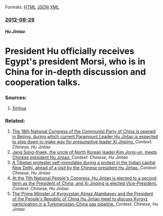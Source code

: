 
Formats: [HTML](/news/2012/08/29/president-hu-officially-receives-egypt-s-president-morsi-who-is-in-china-for-in-depth-discussion-and-cooperation-talks.html)  [JSON](/news/2012/08/29/president-hu-officially-receives-egypt-s-president-morsi-who-is-in-china-for-in-depth-discussion-and-cooperation-talks.json)  [XML](/news/2012/08/29/president-hu-officially-receives-egypt-s-president-morsi-who-is-in-china-for-in-depth-discussion-and-cooperation-talks.xml)  

### [2012-08-29](/news/2012/08/29/index.md)

##### Hu Jintao
# President Hu officially receives Egypt's president Morsi, who is in China for in-depth discussion and cooperation talks. 




### Sources:

1. [Xinhua](http://news.xinhuanet.com/english/photo/2012-08/28/c_131813261.htm)

### Related:

1. [The 18th National Congress of the Communist Party of China is opened in Beijing, during which current Paramount Leader Hu Jintao is expected to step down to make way for presumptive leader Xi Jinping. ](/news/2012/11/8/the-18th-national-congress-of-the-communist-party-of-china-is-opened-in-beijing-during-which-current-paramount-leader-hu-jintao-is-expected.md) _Context: Chinese, Hu Jintao_
2. [Jang Song-thaek, the uncle of North Korean leader Kim Jong-un, meets Chinese president Hu Jintao. ](/news/2012/08/17/jang-song-thaek-the-uncle-of-north-korean-leader-kim-jong-un-meets-chinese-president-hu-jintao.md) _Context: Chinese, Hu Jintao_
3. [A Tibetan protester self-immolates during a protest in the Indian capital New Delhi, ahead of a visit by the Chinese president Hu Jintao. ](/news/2012/03/26/a-tibetan-protester-self-immolates-during-a-protest-in-the-indian-capital-new-delhi-ahead-of-a-visit-by-the-chinese-president-hu-jintao.md) _Context: Chinese, Hu Jintao_
4. [ At the 11th National People's Congress, Hu Jintao is elected to a second term as the President of China, and Xi Jinping is elected Vice-President. ](/news/2008/03/15/at-the-11th-national-people-s-congress-hu-jintao-is-elected-to-a-second-term-as-the-president-of-china-and-xi-jinping-is-elected-vice-pre.md) _Context: Chinese, Hu Jintao_
5. [ The Prime Minister of Kyrgyzstan Almaz Atambayev and the President of the People's Republic of China Hu Jintao meet to discuss Kyrgyz participation in a Turkmenistan-China gas pipeline. ](/news/2007/08/16/the-prime-minister-of-kyrgyzstan-almaz-atambayev-and-the-president-of-the-people-s-republic-of-china-hu-jintao-meet-to-discuss-kyrgyz-parti.md) _Context: Chinese, Hu Jintao_
